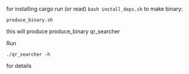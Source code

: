 for installing cargo run (or read)
```bash install_deps.sh```
to make binary:

```produce_binary.sh```

this will produce produce_binary qr_searcher

Run 

```./qr_searcher -h```

for details